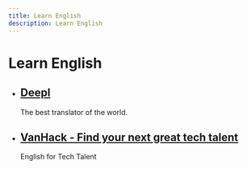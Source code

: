```yaml
---
title: Learn English
description: Learn English
---
```


# Learn English

- ## [Deepl](https://www.linguee.es)
	The best translator of the world.

- ## [VanHack - Find your next great tech talent](https://vanhack.com/course-modules/90)
	English for Tech Talent